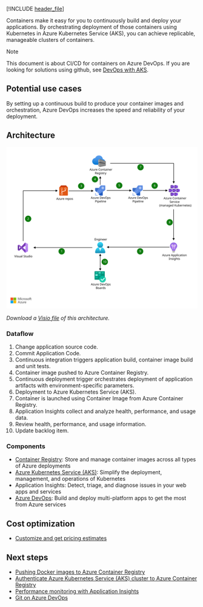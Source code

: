 [!INCLUDE [header_file](../../../includes/sol-idea-header.md)]

Containers make it easy for you to continuously build and deploy your applications. By orchestrating deployment of those containers using Kubernetes in Azure Kubernetes Service (AKS), you can achieve replicable, manageable clusters of containers.

> [!NOTE]
> This document is about CI/CD for containers on Azure DevOps. If you are looking for solutions using github, see [DevOps with AKS](../../guide/aks/aks-cicd-github-actions-and-gitops.yml).

## Potential use cases

By setting up a continuous build to produce your container images and orchestration, Azure DevOps increases the speed and reliability of your deployment.

## Architecture

[ ![Architecture diagram that show CI/CD for containers](../media/cicd-for-containers.svg)](../media/cicd-for-containers.svg#lightbox)

*Download a [Visio file](https://arch-center.azureedge.net/cicd-for-containers.vsdx) of this architecture.*

### Dataflow

1. Change application source code.
1. Commit Application Code.
1. Continuous integration triggers application build, container image build and unit tests.
1. Container image pushed to Azure Container Registry.
1. Continuous deployment trigger orchestrates deployment of application artifacts with environment-specific parameters.
1. Deployment to Azure Kubernetes Service (AKS).
1. Container is launched using Container Image from Azure Container Registry.
1. Application Insights collect and analyze health, performance, and usage data.
1. Review health, performance, and usage information.
1. Update backlog item.

### Components

* [Container Registry](https://azure.microsoft.com/services/container-registry): Store and manage container images across all types of Azure deployments
* [Azure Kubernetes Service (AKS)](https://azure.microsoft.com/services/kubernetes-service): Simplify the deployment, management, and operations of Kubernetes
* Application Insights: Detect, triage, and diagnose issues in your web apps and services
* [Azure DevOps](https://azure.microsoft.com/services/devops): Build and deploy multi-platform apps to get the most from Azure services

## Cost optimization

* [Customize and get pricing estimates](https://azure.com/e/91c84e39f4df46afaf6c6c433b2c7d78)

## Next steps

* [Pushing Docker images to Azure Container Registry](/azure/container-registry/container-registry-get-started-docker-cli)
* [Authenticate Azure Kubernetes Service (AKS) cluster to Azure Container Registry](/azure/container-registry/container-registry-auth-aks)
* [Performance monitoring with Application Insights](/azure/application-insights/app-insights-detect-triage-diagnose)
* [Git on Azure DevOps](/azure/devops/repos/git/gitquickstart)
